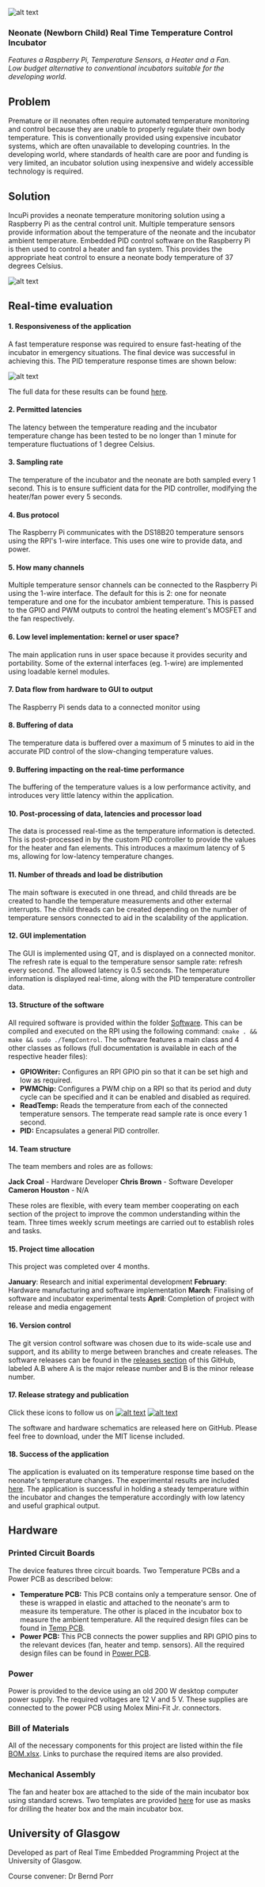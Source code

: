 ![alt text](https://raw.githubusercontent.com/croaljack0/IncubatePi/master/Media/incupi_logo_2_lowres.png)

### Neonate (Newborn Child) Real Time Temperature Control Incubator
*Features a Raspberry Pi, Temperature Sensors, a Heater and a Fan.*  
*Low budget alternative to conventional incubators suitable for the developing world.*

## Problem

Premature or ill neonates often require automated temperature monitoring and control because they are unable to properly regulate their own body temperature. This is conventionally provided using expensive incubator systems, which are often unavailable to developing countries. In the developing world, where standards of health care are poor and funding is very limited, an incubator solution using inexpensive and widely accessible technology is required.

## Solution

IncuPi provides a neonate temperature monitoring solution using a Raspberry Pi as the central control unit. Multiple temperature sensors provide information about the temperature of the neonate and the incubator ambient temperature. Embedded PID control software on the Raspberry Pi is then used to control a heater and fan system. This provides the appropriate heat control to ensure a neonate body temperature of 37 degrees Celsius.

![alt text](https://raw.githubusercontent.com/croaljack0/IncubatePi/master/Media/incupi_block_diagram.png)

## Real-time evaluation

#### 1. Responsiveness of the application
A fast temperature response was required to ensure fast-heating of the incubator in emergency situations. The final device was successful in achieving this. The PID temperature response times are shown below:

![alt text](https://raw.githubusercontent.com/croaljack0/IncubatePi/master/Media/temperature_response.jpg)

The full data for these results can be found [here](./Experimental%20Data).

#### 2. Permitted latencies
The latency between the temperature reading and the incubator temperature change has been tested to be no longer than 1 minute for temperature fluctuations of 1 degree Celsius.

#### 3. Sampling rate
The temperature of the incubator and the neonate are both sampled every 1 second. This is to ensure sufficient data for the PID controller, modifying the heater/fan power every 5 seconds.

#### 4. Bus protocol
The Raspberry Pi communicates with the DS18B20 temperature sensors using the RPI's 1-wire interface. This uses one wire to provide data, and power.

#### 5. How many channels
Multiple temperature sensor channels can be connected to the Raspberry Pi using the 1-wire interface. The default for this is 2: one for neonate temperature and one for the incubator ambient temperature. This is passed to the GPIO and PWM outputs to control the heating element's MOSFET and the fan respectively.

#### 6. Low level implementation: kernel or user space?
The main application runs in user space because it provides security and portability. Some of the external interfaces (eg. 1-wire) are implemented using loadable kernel modules.

#### 7. Data flow from hardware to GUI to output
The Raspberry Pi sends data to a connected monitor using 

#### 8. Buffering of data
The temperature data is buffered over a maximum of 5 minutes to aid in the accurate PID control of the slow-changing temperature values.

#### 9. Buffering impacting on the real-time performance
The buffering of the temperature values is a low performance activity, and introduces very little latency within the application.

#### 10. Post-processing of data, latencies and processor load
The data is processed real-time as the temperature information is detected. This is post-processed in by the custom PID controller to provide the values for the heater and fan elements. This introduces a maximum latency of 5 ms, allowing for low-latency temperature changes.

#### 11. Number of threads and load be distribution
The main software is executed in one thread, and child threads are be created to handle the temperature measurements and other external interrupts. The child threads can be created depending on the number of temperature sensors connected to aid in the scalability of the application.

#### 12. GUI implementation
The GUI is implemented using QT, and is displayed on a connected monitor. The refresh rate is equal to the temperature sensor sample rate: refresh every second. The allowed latency is 0.5 seconds. The temperature information is displayed real-time, along with the PID temperature controller data.

#### 13. Structure of the software
All required software is provided within the folder [Software](./Software). This can be compiled and executed on the RPI using the following command: `cmake . && make && sudo ./TempControl`.
The software features a main class and 4 other classes as follows (full documentation is available in each of the respective header files):
* **GPIOWriter:** Configures an RPI GPIO pin so that it can be set high and low as required.
* **PWMChip:** Configures a PWM chip on a RPI so that its period and duty cycle can be specified and it can be enabled and disabled as required.
* **ReadTemp:** Reads the temperature from each of the connected temperature sensors. The temperate read sample rate is once every 1 second.
* **PID:** Encapsulates a general PID controller.

#### 14. Team structure
The team members and roles are as follows:

**Jack Croal** - Hardware Developer
**Chris Brown** - Software Developer
**Cameron Houston** - N/A

These roles are flexible, with every team member cooperating on each section of the project to improve the common understanding within the team. Three times weekly scrum meetings are carried out to establish roles and tasks.

#### 15. Project time allocation
This project was completed over 4 months.

**January**: Research and initial experimental development
**February**: Hardware manufacturing and software implementation
**March**: Finalising of software and incubator experimental tests
**April**: Completion of project with release and media engagement

#### 16. Version control
The git version control software was chosen due to its wide-scale use and support, and its ability to merge between branches and create releases. The software releases can be found in the [releases section](https://github.com/croaljack0/IncubatePi/releases) of this GitHub, labeled A.B where A is the major release number and B is the minor release number.

#### 17. Release strategy and publication
[facebook_icon]: https://raw.githubusercontent.com/croaljack0/IncubatePi/master/Media/facebook_icon.png
[facebook_url]: https://www.facebook.com/IncuPi/
[instagram_icon]: https://raw.githubusercontent.com/croaljack0/IncubatePi/master/Media/instagram_icon.png
[instagram_url]: https://www.instagram.com/incupi_project
Click these icons to follow us on  [![alt text][facebook_icon]][facebook_url] [![alt text][instagram_icon]][instagram_url]

The software and hardware schematics are released here on GitHub. Please feel free to download, under the MIT license included.

#### 18. Success of the application
The application is evaluated on its temperature response time based on the neonate's temperature changes. The experimental results are included [here](./Experimental%20Data). The application is successful in holding a steady temperature within the incubator and changes the temperature accordingly with low latency and useful graphical output.

## Hardware

### Printed Circuit Boards
The device features three circuit boards. Two Temperature PCBs and a Power PCB as described below:
* **Temperature PCB:** This PCB contains only a temperature sensor. One of these is wrapped in elastic and attached to the neonate's arm to measure its temperature. The other is placed in the incubator box to measure the ambient temperature. All the required design files can be found in [Temp PCB](./Circuit%20Design/Temp%20PCB).
* **Power PCB:** This PCB connects the power supplies and RPI GPIO pins to the relevant devices (fan, heater and temp. sensors). All the required design files can be found in [Power PCB](./Circuit%20Design/Power%20PCB).

### Power 
Power is provided to the device using an old 200 W desktop computer power supply. The required voltages are 12 V and 5 V. These supplies are connected to the power PCB using Molex Mini-Fit Jr. connectors.

### Bill of Materials
All of the necessary components for this project are listed within the file [BOM.xlsx](./Circuit%20Design/BOM.xlsx). Links to purchase the required items are also provided. 

### Mechanical Assembly 
The fan and heater box are attached to the side of the main incubator box using standard screws. Two templates are provided [here](./Mechanical%20Design) for use as masks for drilling the heater box and the main incubator box.

## University of Glasgow
Developed as part of Real Time Embedded Programming Project at the University of Glasgow.

Course convener:    Dr Bernd Porr